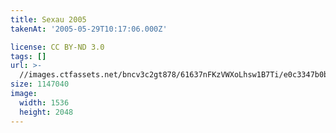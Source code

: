 ```yaml
---
title: Sexau 2005
takenAt: '2005-05-29T10:17:06.000Z'

license: CC BY-ND 3.0
tags: []
url: >-
  //images.ctfassets.net/bncv3c2gt878/61637nFKzVWXoLhsw1B7Ti/e0c3347b0b877468677fabadb61bc6c7/sexau-2005_4559699831_o
size: 1147040
image:
  width: 1536
  height: 2048
---
```

